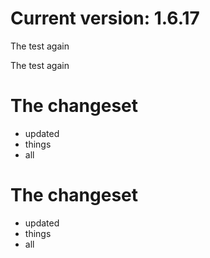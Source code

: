 Current version: 1.6.17
=========================










The test again

The test again

The changeset
===========
- updated
- things
- all

The changeset
===========
- updated
- things
- all





